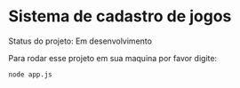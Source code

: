 <h1>Sistema de cadastro de jogos</h1>

Status do projeto: Em desenvolvimento

Para rodar esse projeto em sua maquina por favor digite:

```
node app.js
```
